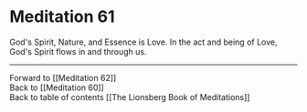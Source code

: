 # Meditation 61

God's Spirit, Nature, and Essence is Love. In the act and being of Love, God's Spirit flows in and through us.

___

Forward to [[Meditation 62]]  
Back to [[Meditation 60]]  
Back to table of contents [[The Lionsberg Book of Meditations]]  